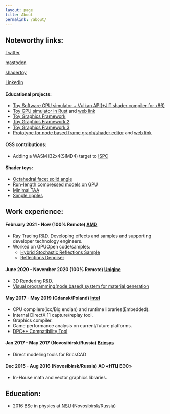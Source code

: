 ```yaml
---
layout: page
title: About
permalink: /about/
---
```

## Noteworthy links:

[Twitter](https://twitter.com/antonschrein)

[mastodon](https://mastodon.gamedev.place/@aschrein)

[shadertoy](https://www.shadertoy.com/user/aschrein)

[LinkedIn](https://www.linkedin.com/in/anton-schreiner-b7a375200/)


#### Educational projects:
  * [Toy Software GPU simulator + Vulkan API(+JIT shader compiler for x86)](https://github.com/aschrein/vulkenstein)
  * [Toy GPU simulator in Rust](https://github.com/aschrein/guppy) and [web link](https://aschrein.github.io/guppy/)
  * [Toy Graphics Framework](https://github.com/aschrein/Vulki)
  * [Toy Graphics Framework 2](https://github.com/aschrein/VulkII)
  * [Toy Graphics Framework 3](https://github.com/aschrein/dgfx)
  * [Prototype for node based frame graph/shader editor](https://github.com/aschrein/WebThingy) and [web link](https://aschrein.github.io/thingy/)

#### OSS contributions:
  * Adding a WASM i32x4(SIMD4) target to [ISPC](https://github.com/ispc/ispc/commits?author=aschrein)

#### Shader toys:
  * [Octahedral facet solid angle](https://www.shadertoy.com/view/tlBXDd)
  * [Run-length compressed models on GPU](https://www.shadertoy.com/view/tlSSWD)
  * [Minimal TAA](https://www.shadertoy.com/view/WlSSWc)
  * [Simple ripples](https://www.shadertoy.com/view/wtjSWh)


## Work experience:
#### February 2021 - Now (100% Remote) [AMD](https://www.amd.com/en)
  * Ray Tracing R&D. Developing effects and samples and supporting developer technology engineers.
  * Worked on GPUOpen code/samples:
    * [Hybrid Stochastic Reflections Sample](https://gpuopen.com/learn/hybrid-reflections/)
    * [Reflections Denoiser](https://github.com/GPUOpen-Effects/FidelityFX-Denoiser/tree/d7dfecbabe7b9523b14e7b067216e06b86e8d189/ffx-reflection-dnsr)

#### June 2020 - November 2020 (100% Remote) [Unigine](https://unigine.com/)
  * 3D Rendering R&D.
  * [Visual programming(node based) system for material generation](https://unigine.com/blog/2020/09/30/feature-preview-shader-graph-editor/)

#### May 2017 - May 2019 (Gdansk/Poland) [Intel](https://www.intel.com/)
  * CPU compilers(icc/Big endian) and runtime libraries(Embedded).
  * Internal DirectX 11 capture/replay tool.
  * Graphics compiler.
  * Game performance analysis on current/future platforms.
  * [DPC++ Compatibility Tool](https://www.intel.com/content/www/us/en/developer/tools/oneapi/dpc-compatibility-tool.html#gs.f587ul)

#### Jan 2017 - May 2017 (Novosibirsk/Russia) [Bricsys](https://www.bricsys.com/)
  * Direct modeling tools for BricsCAD

#### Dec 2015 - Aug 2016 (Novosibirsk/Russia) АО «НТЦ ЕЭС»
  * In-House math and vector graphics libraries.

## Education:
* 2016 BSc in physics at [NSU](https://english.nsu.ru/) (Novosibirsk/Russia)
